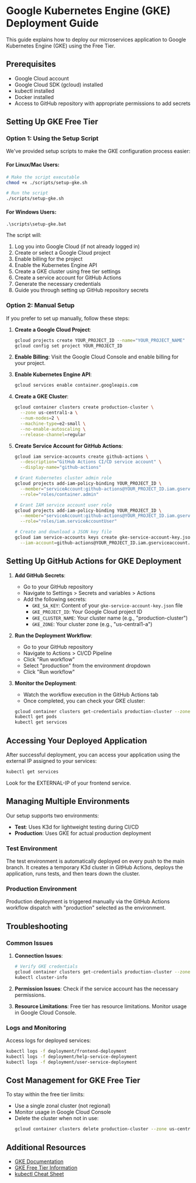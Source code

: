 # Google Kubernetes Engine (GKE) Deployment Guide

This guide explains how to deploy our microservices application to Google Kubernetes Engine (GKE) using the Free Tier.

## Prerequisites

- Google Cloud account
- Google Cloud SDK (gcloud) installed
- kubectl installed
- Docker installed
- Access to GitHub repository with appropriate permissions to add secrets

## Setting Up GKE Free Tier

### Option 1: Using the Setup Script

We've provided setup scripts to make the GKE configuration process easier:

#### For Linux/Mac Users:
```bash
# Make the script executable
chmod +x ./scripts/setup-gke.sh

# Run the script
./scripts/setup-gke.sh
```

#### For Windows Users:
```
.\scripts\setup-gke.bat
```

The script will:
1. Log you into Google Cloud (if not already logged in)
2. Create or select a Google Cloud project
3. Enable billing for the project
4. Enable the Kubernetes Engine API
5. Create a GKE cluster using free tier settings
6. Create a service account for GitHub Actions
7. Generate the necessary credentials
8. Guide you through setting up GitHub repository secrets

### Option 2: Manual Setup

If you prefer to set up manually, follow these steps:

1. **Create a Google Cloud Project**:
   ```bash
   gcloud projects create YOUR_PROJECT_ID --name="YOUR_PROJECT_NAME"
   gcloud config set project YOUR_PROJECT_ID
   ```

2. **Enable Billing**: 
   Visit the Google Cloud Console and enable billing for your project.

3. **Enable Kubernetes Engine API**:
   ```bash
   gcloud services enable container.googleapis.com
   ```

4. **Create a GKE Cluster**:
   ```bash
   gcloud container clusters create production-cluster \
     --zone us-central1-a \
     --num-nodes=2 \
     --machine-type=e2-small \
     --no-enable-autoscaling \
     --release-channel=regular
   ```

5. **Create Service Account for GitHub Actions**:
   ```bash
   gcloud iam service-accounts create github-actions \
     --description="GitHub Actions CI/CD service account" \
     --display-name="github-actions"
   
   # Grant Kubernetes cluster admin role
   gcloud projects add-iam-policy-binding YOUR_PROJECT_ID \
     --member="serviceAccount:github-actions@YOUR_PROJECT_ID.iam.gserviceaccount.com" \
     --role="roles/container.admin"
   
   # Grant IAM service account user role
   gcloud projects add-iam-policy-binding YOUR_PROJECT_ID \
     --member="serviceAccount:github-actions@YOUR_PROJECT_ID.iam.gserviceaccount.com" \
     --role="roles/iam.serviceAccountUser"
   
   # Create and download a JSON key file
   gcloud iam service-accounts keys create gke-service-account-key.json \
     --iam-account=github-actions@YOUR_PROJECT_ID.iam.gserviceaccount.com
   ```

## Setting Up GitHub Actions for GKE Deployment

1. **Add GitHub Secrets**:
   - Go to your GitHub repository
   - Navigate to Settings > Secrets and variables > Actions
   - Add the following secrets:
     - `GKE_SA_KEY`: Content of your `gke-service-account-key.json` file
     - `GKE_PROJECT_ID`: Your Google Cloud project ID
     - `GKE_CLUSTER_NAME`: Your cluster name (e.g., "production-cluster")
     - `GKE_ZONE`: Your cluster zone (e.g., "us-central1-a")

2. **Run the Deployment Workflow**:
   - Go to your GitHub repository
   - Navigate to Actions > CI/CD Pipeline
   - Click "Run workflow"
   - Select "production" from the environment dropdown
   - Click "Run workflow"

3. **Monitor the Deployment**:
   - Watch the workflow execution in the GitHub Actions tab
   - Once completed, you can check your GKE cluster:
   ```bash
   gcloud container clusters get-credentials production-cluster --zone us-central1-a
   kubectl get pods
   kubectl get services
   ```

## Accessing Your Deployed Application

After successful deployment, you can access your application using the external IP assigned to your services:

```bash
kubectl get services
```

Look for the EXTERNAL-IP of your frontend service.

## Managing Multiple Environments

Our setup supports two environments:
- **Test**: Uses K3d for lightweight testing during CI/CD
- **Production**: Uses GKE for actual production deployment

### Test Environment
The test environment is automatically deployed on every push to the main branch. It creates a temporary K3d cluster in GitHub Actions, deploys the application, runs tests, and then tears down the cluster.

### Production Environment
Production deployment is triggered manually via the GitHub Actions workflow dispatch with "production" selected as the environment.

## Troubleshooting

### Common Issues

1. **Connection Issues**:
   ```bash
   # Verify GKE credentials
   gcloud container clusters get-credentials production-cluster --zone us-central1-a
   kubectl cluster-info
   ```

2. **Permission Issues**:
   Check if the service account has the necessary permissions.

3. **Resource Limitations**:
   Free tier has resource limitations. Monitor usage in Google Cloud Console.

### Logs and Monitoring

Access logs for deployed services:
```bash
kubectl logs -f deployment/frontend-deployment
kubectl logs -f deployment/help-service-deployment
kubectl logs -f deployment/user-service-deployment
```

## Cost Management for GKE Free Tier

To stay within the free tier limits:
- Use a single zonal cluster (not regional)
- Monitor usage in Google Cloud Console
- Delete the cluster when not in use:
  ```bash
  gcloud container clusters delete production-cluster --zone us-central1-a
  ```

## Additional Resources

- [GKE Documentation](https://cloud.google.com/kubernetes-engine/docs)
- [GKE Free Tier Information](https://cloud.google.com/kubernetes-engine/pricing)
- [kubectl Cheat Sheet](https://kubernetes.io/docs/reference/kubectl/cheatsheet/)
